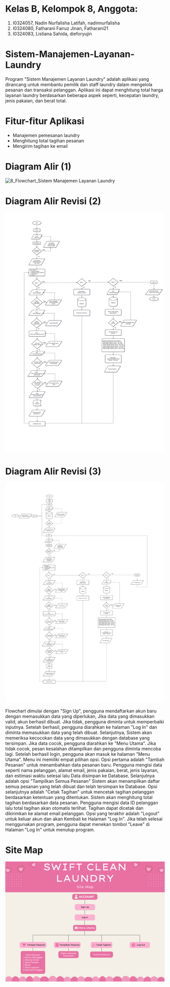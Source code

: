 # Kelas B, Kelompok 8, Anggota:
1. I0324057, Nadin Nurfalisha Latifah, nadinnurfalisha
2. I0324080, Fatharani Fairuz Jinan, Fatharani21
3. I0324083, Listiana Sahida, dieforyujin

# Sistem-Manajemen-Layanan-Laundry
Program "Sistem Manajemen Layanan Laundry" adalah aplikasi yang dirancang untuk membantu pemilik dan staff laundry dalam mengelola pesanan dan transaksi pelanggan. Aplikasi ini dapat menghitung total harga layanan laundry berdasarkan beberapa aspek seperti, kecepatan laundry, jenis pakaian, dan berat total.

# Fitur-fitur Aplikasi
- Manajemen pemesanan laundry
- Menghitung total tagihan pesanan
- Mengirim tagihan ke email

# Diagram Alir (1)
![8_Flowchart_Sistem Manajemen Layanan Laundry](https://github.com/user-attachments/assets/c4e80fbf-c338-4f8b-b7d8-9df7ad4b34c8)

# Diagram Alir Revisi (2)
![8_Flowchart_Sistem_Manajemen_Layanan_Laundry](https://github.com/Fatharani21/Sistem-Manajemen-Layanan-Laundry/blob/main/progress%20flowchart%20(2).drawio.png?raw=true)

# Diagram Alir Revisi (3)
![8_Flowchart_Sistem_Manajemen_Layanan_Laundry](https://github.com/Fatharani21/Sistem-Manajemen-Layanan-Laundry/blob/main/_progress%20flowchart%203.drawio.png)

Flowchart dimulai dengan "Sign Up", pengguna mendaftarkan akun baru dengan memasukkan data yang diperlukan, Jika data yang dimasukkan valid, akun berhasil dibuat. Jika tidak, pengguna diminta untuk memperbaiki inputnya. Setelah berhasil, pengguna diarahkan ke halaman "Log In" dan diminta memasukkan  data yang telah dibuat. Selanjutnya, Sistem akan memeriksa kecocokan data yang dimasukkan dengan database yang tersimpan. Jika data cocok, pengguna diarahkan ke "Menu Utama". Jika tidak cocok, pesan kesalahan ditampilkan dan pengguna diminta mencoba lagi. Setelah berhasil login, pengguna akan masuk ke halaman "Menu Utama". Menu ini memiliki empat pilihan opsi. Opsi pertama adalah "Tambah Pesanan" untuk menambahkan data pesanan baru. Pengguna mengisi data seperti nama pelanggan, alamat email, jenis pakaian, berat, jenis layanan, dan estimasi waktu selesai lalu Data disimpan ke Database. Selanjutnya adalah opsi "Tampilkan Semua Pesanan" Sistem akan menampilkan daftar semua pesanan yang telah dibuat dan telah tersimpan ke Database. Opsi selanjutnya adalah  "Cetak Tagihan" untuk mencetak tagihan pelanggan berdasarkan ketentuan yang ditentukan. Sistem akan menghitung total tagihan berdasarkan data pesanan. Pengguna mengisi data ID pelanggan lalu total tagihan akan otomatis terlihat. Tagihan dapat dicetak dan dikirimkan ke alamat email pelanggan. Opsi yang terakhir adalah "Logout" untuk keluar akun dan akan Kembali ke Halaman "Log In". Jika telah selesai menggunakan program, pengguna dapat menekan tombol "Leave" di Halaman "Log In" untuk menutup program.

# Site Map
![Sitemap_Sistem_Manajemen_Layanan_Laundry](https://github.com/Fatharani21/Sistem-Manajemen-Layanan-Laundry/blob/main/Site%20Map.png)

